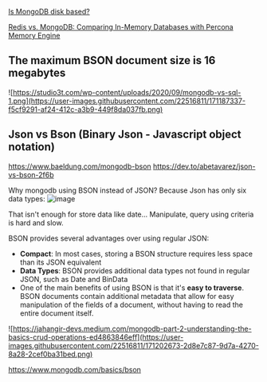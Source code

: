[Is MongoDB disk based?](https://stackoverflow.com/questions/9442883/is-mongodb-disk-based)

[Redis vs. MongoDB: Comparing In-Memory Databases with Percona Memory Engine](https://scalegrid.io/blog/comparing-in-memory-databases-redis-vs-mongodb-percona-memory-engine/)

## The maximum BSON document size is 16 megabytes
![https://studio3t.com/wp-content/uploads/2020/09/mongodb-vs-sql-1.png](https://user-images.githubusercontent.com/22516811/171187337-f5cf9291-af24-412c-a3b9-449f8da037fb.png)

## Json vs Bson (Binary Json - Javascript object notation)
https://www.baeldung.com/mongodb-bson
https://dev.to/abetavarez/json-vs-bson-2f6b

Why mongodb using BSON instead of JSON?
Because Json has only six data types:
![image](https://user-images.githubusercontent.com/22516811/171200984-4434fcf7-809d-4991-982a-3f2033b71dcc.png)

That isn't enough for store data like date...
Manipulate, query using criteria is hard and slow. 

BSON provides several advantages over using regular JSON:
- **Compact**: In most cases, storing a BSON structure requires less space than its JSON equivalent
- **Data Types**: BSON provides additional data types not found in regular JSON, such as Date and BinData
- One of the main benefits of using BSON is that it's **easy to traverse**. BSON documents contain additional metadata that allow for easy manipulation of the fields of a document, without having to read the entire document itself.

![https://jahangir-devs.medium.com/mongodb-part-2-understanding-the-basics-crud-operations-ed4863846eff](https://user-images.githubusercontent.com/22516811/171202673-2d8e7c87-9d7a-4270-8a28-2cef0ba31bed.png)

https://www.mongodb.com/basics/bson

